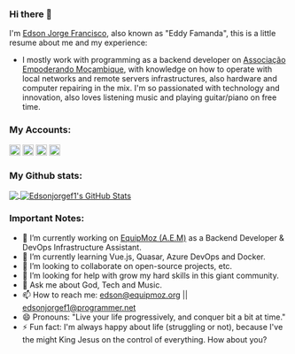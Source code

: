 ### Hi there 👋

I'm [Edson Jorge Francisco](https://equipmoz.org/people/edson-jorge-francisco), also known as "Eddy Famanda", this is a little resume about me and my experience:

- I mostly work with programming as a backend developer on [Associação Empoderando Moçambique](http://empoderandomocambique.org), with knowledge on how to operate with local networks and remote servers infrastructures, also hardware and computer repairing in the mix. I'm so passionated with technology and innovation, also loves listening music and playing guitar/piano on free time.

### My Accounts:

[<img src='https://cdn.jsdelivr.net/npm/simple-icons@3.0.1/icons/linkedin.svg' alt='linkedin' height='20'>](https://www.linkedin.com/in/edsonjorgef1/)
[<img src='https://cdn.jsdelivr.net/npm/simple-icons@3.0.1/icons/instagram.svg' alt='instagram' height='20'>](https://www.instagram.com/famanda_ejf1/)
[<img src='https://cdn.jsdelivr.net/npm/simple-icons@3.0.1/icons/facebook.svg' alt='website' height='20'>](https://www.facebook.com/edsonjorgef1)
[<img src="https://cdn.jsdelivr.net/npm/simple-icons@3.0.1/icons/docker.svg" alt="docker" height='20'>](https://hub.docker.com/u/edsonjorgef1)
<!-- [<img src="https://cdn.jsdelivr.net/npm/simple-icons@3.0.1/icons/paypal.svg alt="paypal" height='20'>](https://paypal.me) -->

<!-- [<img src='https://cdn.jsdelivr.net/npm/simple-icons@3.0.1/icons/twitter.svg' alt='twitter' height='20'>](https://twitter.com/skull_boy00)  -->

### My Github stats:

<a href="https://github.com/Edsonjorgef1">
  <img align="center" src="https://github-readme-stats.vercel.app/api/top-langs/?username=Edsonjorgef1&hide=java,Ruby&title_color=ffffff&text_color=c9cacc&icon_color=2bbc8a&bg_color=1d1f21"
   />
</a>
<a href="https://github.com/Edsonjorgef1">
  <img align="center" src="https://github-readme-stats.vercel.app/api?username=Edsonjorgef1&show_icons=true&line_height=27&count_private=true&title_color=ffffff&text_color=c9cacc&icon_color=2bbc8a&bg_color=1d1f21" alt="Edsonjorgef1's GitHub Stats" />
</a>

### Important Notes:

- 🔭 I’m currently working on [EquipMoz (A.E.M)](https://equipmoz.org) as a Backend Developer & DevOps Infrastructure Assistant.
- 🌱 I’m currently learning Vue.js, Quasar, Azure DevOps and Docker.
- 👯 I’m looking to collaborate on open-source projects, etc.
- 🤔 I’m looking for help with grow my hard skills in this giant community.
- 💬 Ask me about God, Tech and Music.
- 📫 How to reach me: edson@equipmoz.org || edsonjorgef1@programmer.net
- 😄 Pronouns: "Live your life progressively, and conquer bit a bit at time."
- ⚡ Fun fact: I'm always happy about life (struggling or not), because I've the might King Jesus on the control of everything. How about you?
